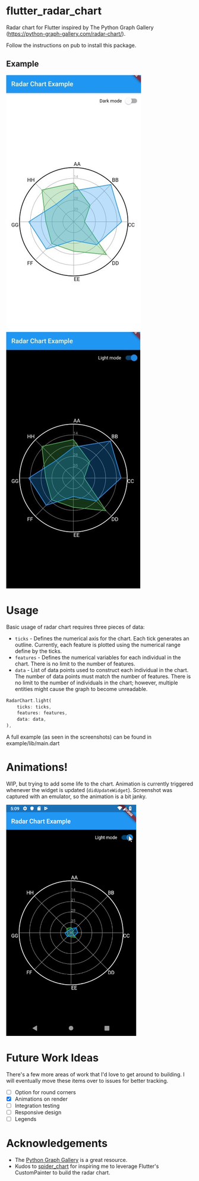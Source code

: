 # flutter_radar_chart

Radar chart for Flutter inspired by The Python Graph Gallery (https://python-graph-gallery.com/radar-chart/).

Follow the instructions on pub to install this package.

## Example

![screenshot](example/screenshots/light_mode_small.jpg)
![screenshot](example/screenshots/dark_mode_small.jpg)

# Usage

Basic usage of radar chart requires three pieces of data:

* `ticks` - Defines the numerical axis for the chart. Each tick generates an outline. Currently, each feature is plotted using the numerical range define by the ticks.
* `features` - Defines the numerical variables for each individual in the chart. There is no limit to the number of features.
* `data` - List of data points used to construct each individual in the chart. The number of data points must match the number of features. There is no limit to the number of individuals in the chart; however, multiple entities might cause the graph to become unreadable.

```dart
RadarChart.light(
    ticks: ticks,
    features: features,
    data: data,
),
```
A full example (as seen in the screenshots) can be found in example/lib/main.dart

# Animations!

WIP, but trying to add some life to the chart. Animation is currently triggered whenever the widget is updated (`didUpdateWidget`). Screenshot was captured with an emulator, so the animation is a bit janky.

![screenshot](example/screenshots/animation.gif)

# Future Work Ideas

There's a few more areas of work that I'd love to get around to building. I will eventually move these items over to issues for better tracking.

- [ ] Option for round corners
- [x] Animations on render
- [ ] Integration testing
- [ ] Responsive design
- [ ] Legends

# Acknowledgements

* The [Python Graph Gallery](https://python-graph-gallery.com) is a great resource.
* Kudos to [spider_chart](https://gitlab.com/cnsumner/flutter-spider-chart) for inspiring me to leverage Flutter's CustomPainter to build the radar chart.